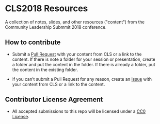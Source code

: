 # CLS2018 Resources

A collection of notes, slides, and other resources ("content") from the Community Leadership Submmit 2018 conference.

## How to contribute

- Submit a [Pull Request](https://github.com/CLSummit/CLS2018/pulls) with your content from CLS or a link to the content. If there is note a folder for your session or presentation, create a folder and put the content in the folder. If there is already a folder, put the content in the existing folder. 

- If you can't submit a Pull Request for any reason, create an [Issue](https://github.com/CLSummit/CLS2018/issues) with your content from CLS or a link to the content.

## Contributor License Agreement

- All accepted submissions to this repo will be licensed under a [CC0 License](https://creativecommons.org/publicdomain/zero/1.0/).
